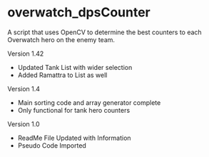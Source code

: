 # overwatch_dpsCounter

A script that uses OpenCV to determine the best counters to each Overwatch hero on the enemy team.

Version 1.42
- Updated Tank List with wider selection 
- Added Ramattra to List as well

Version 1.4 
- Main sorting code and array generator complete
- Only functional for tank hero counters

Version 1.0
- ReadMe File Updated with Information
- Pseudo Code Imported


